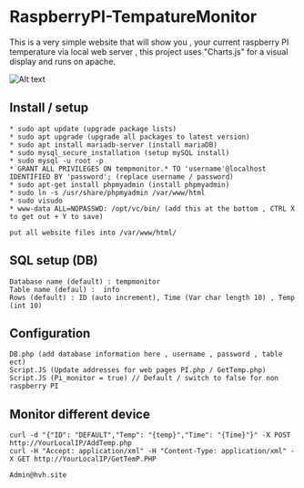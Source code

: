 # RaspberryPI-TempatureMonitor
This is a very simple website that will show you , your current raspberry PI temperature via local web server , this project uses "Charts.js" for a visual display and runs on apache.

![Alt text](https://i.imgur.com/Y1TIiiA.png "Example")


## Install / setup
```
* sudo apt update (upgrade package lists)
* sudo apt upgrade (upgrade all packages to latest version)
* sudo apt install mariadb-server (install mariaDB)
* sudo mysql_secure_installation (setup mySQL install)
* sudo mysql -u root -p
* GRANT ALL PRIVILEGES ON tempmonitor.* TO 'username'@localhost IDENTIFIED BY 'password'; (replace username / password)
* sudo apt-get install phpmyadmin (install phpmyadmin)
* sudo ln -s /usr/share/phpmyadmin /var/www/html 
* sudo visudo
* www-data ALL=NOPASSWD: /opt/vc/bin/ (add this at the bottom , CTRL X to get out + Y to save)

put all website files into /var/www/html/
```
## SQL setup (DB)
```
Database name (default) : tempmonitor
Table name (defaul) :  info
Rows (default) : ID (auto increment), Time (Var char length 10) , Temp (int 10)
```

##  Configuration
```
DB.php (add database information here , username , password , table ect)
Script.JS (Update addresses for web pages PI.php / GetTemp.php)
Script.JS (Pi_monitor = true) // Default / switch to false for non raspberry PI
```

## Monitor different device
```
curl -d "{"ID": "DEFAULT","Temp": "{temp}","Time": "{Time}"}" -X POST http://YourLocalIP/AddTemp.php
curl -H "Accept: application/xml" -H "Content-Type: application/xml" -X GET http://YourLocalIP/GetTemP.PHP
```




```
Admin@hvh.site
```
